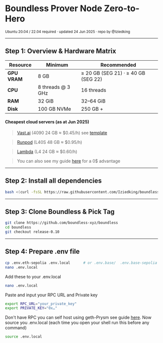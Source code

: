 # **Boundless Prover Node Zero-to-Hero**  

<sup>Ubuntu 20.04 / 22.04 required · updated 24 Jun 2025 · repo by @Iziedking</sup>

---

## Step 1: Overview & Hardware Matrix

| Resource     | Minimum           | Recommended                         |
| ------------ | ----------------- | ----------------------------------- |
| **GPU VRAM** | 8 GB              | ≥ 20 GB (SEG 21) · ≥ 40 GB (SEG 22) |
| **CPU**      | 8 threads @ 3 GHz | 16 threads                          |
| **RAM**      | 32 GiB            | 32–64 GiB                           |
| **Disk**     | 100 GB NVMe       | 250 GB +                            |


#### Cheapest cloud servers (as at Jun 2025)
>[Vast.ai](https://cloud.vast.ai/?ref_id=268438) (4090 24 GB ≈ $0.45/h) see [template](https://cloud.vast.ai/?ref_id=268438)

>[Runpod](https://runpod.io?ref=zpjny9cd) (L40S 48 GB ≈ $0.95/h)

>[Lambda](https://cloud.lambda.ai/instances) (L4 24 GB ≈ $0.60/h)

>You can also see my guide [here](https://x.com/Iziedking/status/1936360991459008909) for a 0$ advantage
---

## Step 2: Install all dependencies
```bash
bash <(curl -fsSL https://raw.githubusercontent.com/Iziedking/boundless_izie/main/install_boundless.sh)
```
---

## Step 3: Clone Boundless & Pick Tag
```bash
git clone https://github.com/boundless-xyz/boundless
cd boundless
git checkout release-0.10          
```
---

## Step 4: Prepare .env file
```bash
cp .env.eth-sepolia .env.local      # or .env.base/  .env.base-sepolia
nano .env.local
```
Add these to your .env.local
```bash
nano .env.local
```
Paste and input your RPC URL and Private key
```bash
export RPC_URL="your_private_key"
export PRIVATE_KEY="0x…"
```
Don't have RPC you can self host using geth-Prysm see guide [here](https://github.com/Iziedking/geth-prysm_guide).
Now source you .env.local (each time you open your shell run this before any command)
```bash
source .env.local
```
  




